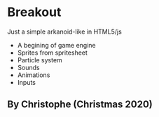 # Breakout 

Just a simple arkanoid-like in HTML5/js

* A begining of game engine
* Sprites from spritesheet
* Particle system
* Sounds
* Animations
* Inputs

## By Christophe (Christmas 2020)
